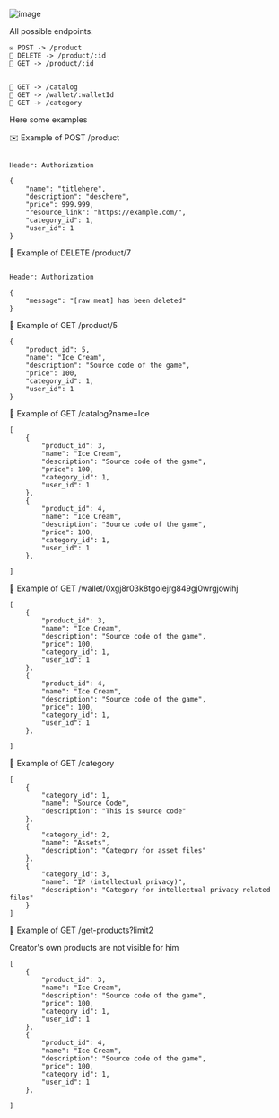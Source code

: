 ![image](https://github.com/trashplusplus/lazure-marketplace/assets/19663951/ef6565d8-144a-454c-bf19-4a681022cdda)


All possible endpoints:
```
✉️ POST -> /product
🔴 DELETE -> /product/:id
🍃 GET -> /product/:id


🍃 GET -> /catalog
🍃 GET -> /wallet/:walletId
🍃 GET -> /category
```

Here some examples

✉️ Example of POST /product
```

Header: Authorization

{
    "name": "titlehere",
    "description": "deschere",
    "price": 999.999,
    "resource_link": "https://example.com/",
    "category_id": 1,
    "user_id": 1
}
```

🔴 Example of DELETE /product/7
```

Header: Authorization

{
    "message": "[raw meat] has been deleted"
}
```

🍃 Example of GET /product/5
```
{
    "product_id": 5,
    "name": "Ice Cream",
    "description": "Source code of the game",
    "price": 100,
    "category_id": 1,
    "user_id": 1
}

```

🍃 Example of GET /catalog?name=Ice

```
[
    {
        "product_id": 3,
        "name": "Ice Cream",
        "description": "Source code of the game",
        "price": 100,
        "category_id": 1,
        "user_id": 1
    },
    {
        "product_id": 4,
        "name": "Ice Cream",
        "description": "Source code of the game",
        "price": 100,
        "category_id": 1,
        "user_id": 1
    },

]
```

🍃 Example of GET /wallet/0xgj8r03k8tgoiejrg849gj0wrgjowihj

```
[
    {
        "product_id": 3,
        "name": "Ice Cream",
        "description": "Source code of the game",
        "price": 100,
        "category_id": 1,
        "user_id": 1
    },
    {
        "product_id": 4,
        "name": "Ice Cream",
        "description": "Source code of the game",
        "price": 100,
        "category_id": 1,
        "user_id": 1
    },

]
```

🍃 Example of GET /category

```
[
    {
        "category_id": 1,
        "name": "Source Code",
        "description": "This is source code"
    },
    {
        "category_id": 2,
        "name": "Assets",
        "description": "Category for asset files"
    },
    {
        "category_id": 3,
        "name": "IP (intellectual privacy)",
        "description": "Category for intellectual privacy related files"
    }
]
```
🍃 Example of GET /get-products?limit2

Creator's own products are not visible for him

```
[
    {
        "product_id": 3,
        "name": "Ice Cream",
        "description": "Source code of the game",
        "price": 100,
        "category_id": 1,
        "user_id": 1
    },
    {
        "product_id": 4,
        "name": "Ice Cream",
        "description": "Source code of the game",
        "price": 100,
        "category_id": 1,
        "user_id": 1
    },

]
```


